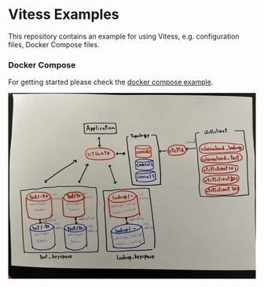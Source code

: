 # Vitess Examples

This repository contains an example for using Vitess, e.g. configuration files, Docker Compose files.

### Docker Compose

For getting started please check the [docker compose example](./compose).

<img src="_doc/compose.jpg" alt="compose" width="1200"/>

